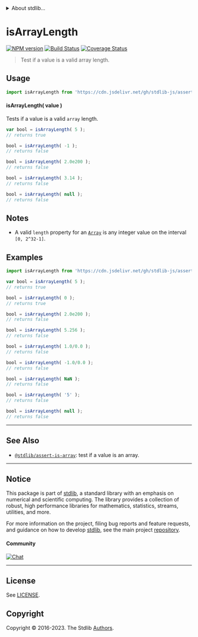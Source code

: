 <!--

@license Apache-2.0

Copyright (c) 2018 The Stdlib Authors.

Licensed under the Apache License, Version 2.0 (the "License");
you may not use this file except in compliance with the License.
You may obtain a copy of the License at

   http://www.apache.org/licenses/LICENSE-2.0

Unless required by applicable law or agreed to in writing, software
distributed under the License is distributed on an "AS IS" BASIS,
WITHOUT WARRANTIES OR CONDITIONS OF ANY KIND, either express or implied.
See the License for the specific language governing permissions and
limitations under the License.

-->


<details>
  <summary>
    About stdlib...
  </summary>
  <p>We believe in a future in which the web is a preferred environment for numerical computation. To help realize this future, we've built stdlib. stdlib is a standard library, with an emphasis on numerical and scientific computation, written in JavaScript (and C) for execution in browsers and in Node.js.</p>
  <p>The library is fully decomposable, being architected in such a way that you can swap out and mix and match APIs and functionality to cater to your exact preferences and use cases.</p>
  <p>When you use stdlib, you can be absolutely certain that you are using the most thorough, rigorous, well-written, studied, documented, tested, measured, and high-quality code out there.</p>
  <p>To join us in bringing numerical computing to the web, get started by checking us out on <a href="https://github.com/stdlib-js/stdlib">GitHub</a>, and please consider <a href="https://opencollective.com/stdlib">financially supporting stdlib</a>. We greatly appreciate your continued support!</p>
</details>

# isArrayLength

[![NPM version][npm-image]][npm-url] [![Build Status][test-image]][test-url] [![Coverage Status][coverage-image]][coverage-url] <!-- [![dependencies][dependencies-image]][dependencies-url] -->

> Test if a value is a valid array length.



<section class="usage">

## Usage

```javascript
import isArrayLength from 'https://cdn.jsdelivr.net/gh/stdlib-js/assert-is-array-length@deno/mod.js';
```

#### isArrayLength( value )

Tests if a value is a valid `array` length.

```javascript
var bool = isArrayLength( 5 );
// returns true

bool = isArrayLength( -1 );
// returns false

bool = isArrayLength( 2.0e200 );
// returns false

bool = isArrayLength( 3.14 );
// returns false

bool = isArrayLength( null );
// returns false
```

</section>

<!-- /.usage -->

<section class="notes">

## Notes

-   A valid `length` property for an [`Array`][mdn-array] is any integer value on the interval `[0, 2^32-1]`.

</section>

<!-- /.notes -->

<section class="examples">

## Examples

<!-- eslint no-undef: "error" -->

```javascript
import isArrayLength from 'https://cdn.jsdelivr.net/gh/stdlib-js/assert-is-array-length@deno/mod.js';

var bool = isArrayLength( 5 );
// returns true

bool = isArrayLength( 0 );
// returns true

bool = isArrayLength( 2.0e200 );
// returns false

bool = isArrayLength( 5.256 );
// returns false

bool = isArrayLength( 1.0/0.0 );
// returns false

bool = isArrayLength( -1.0/0.0 );
// returns false

bool = isArrayLength( NaN );
// returns false

bool = isArrayLength( '5' );
// returns false

bool = isArrayLength( null );
// returns false
```

</section>

<!-- /.examples -->

<!-- Section for related `stdlib` packages. Do not manually edit this section, as it is automatically populated. -->

<section class="related">

* * *

## See Also

-   <span class="package-name">[`@stdlib/assert-is-array`][@stdlib/assert/is-array]</span><span class="delimiter">: </span><span class="description">test if a value is an array.</span>

</section>

<!-- /.related -->

<!-- Section for all links. Make sure to keep an empty line after the `section` element and another before the `/section` close. -->


<section class="main-repo" >

* * *

## Notice

This package is part of [stdlib][stdlib], a standard library with an emphasis on numerical and scientific computing. The library provides a collection of robust, high performance libraries for mathematics, statistics, streams, utilities, and more.

For more information on the project, filing bug reports and feature requests, and guidance on how to develop [stdlib][stdlib], see the main project [repository][stdlib].

#### Community

[![Chat][chat-image]][chat-url]

---

## License

See [LICENSE][stdlib-license].


## Copyright

Copyright &copy; 2016-2023. The Stdlib [Authors][stdlib-authors].

</section>

<!-- /.stdlib -->

<!-- Section for all links. Make sure to keep an empty line after the `section` element and another before the `/section` close. -->

<section class="links">

[npm-image]: http://img.shields.io/npm/v/@stdlib/assert-is-array-length.svg
[npm-url]: https://npmjs.org/package/@stdlib/assert-is-array-length

[test-image]: https://github.com/stdlib-js/assert-is-array-length/actions/workflows/test.yml/badge.svg?branch=main
[test-url]: https://github.com/stdlib-js/assert-is-array-length/actions/workflows/test.yml?query=branch:main

[coverage-image]: https://img.shields.io/codecov/c/github/stdlib-js/assert-is-array-length/main.svg
[coverage-url]: https://codecov.io/github/stdlib-js/assert-is-array-length?branch=main

<!--

[dependencies-image]: https://img.shields.io/david/stdlib-js/assert-is-array-length.svg
[dependencies-url]: https://david-dm.org/stdlib-js/assert-is-array-length/main

-->

[chat-image]: https://img.shields.io/gitter/room/stdlib-js/stdlib.svg
[chat-url]: https://app.gitter.im/#/room/#stdlib-js_stdlib:gitter.im

[stdlib]: https://github.com/stdlib-js/stdlib

[stdlib-authors]: https://github.com/stdlib-js/stdlib/graphs/contributors

[umd]: https://github.com/umdjs/umd
[es-module]: https://developer.mozilla.org/en-US/docs/Web/JavaScript/Guide/Modules

[deno-url]: https://github.com/stdlib-js/assert-is-array-length/tree/deno
[umd-url]: https://github.com/stdlib-js/assert-is-array-length/tree/umd
[esm-url]: https://github.com/stdlib-js/assert-is-array-length/tree/esm
[branches-url]: https://github.com/stdlib-js/assert-is-array-length/blob/main/branches.md

[stdlib-license]: https://raw.githubusercontent.com/stdlib-js/assert-is-array-length/main/LICENSE

[mdn-array]: https://developer.mozilla.org/en-US/docs/Web/JavaScript/Reference/Global_Objects/Array

<!-- <related-links> -->

[@stdlib/assert/is-array]: https://github.com/stdlib-js/assert-is-array/tree/deno

<!-- </related-links> -->

</section>

<!-- /.links -->
